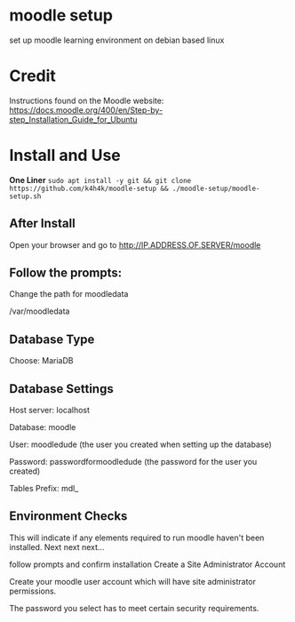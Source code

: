 # moodle setup
 set up moodle learning environment on debian based linux

# Credit
Instructions found on the Moodle website: https://docs.moodle.org/400/en/Step-by-step_Installation_Guide_for_Ubuntu

# Install and Use
**One Liner**
`sudo apt install -y git && git clone https://github.com/k4h4k/moodle-setup && ./moodle-setup/moodle-setup.sh`

## After Install
Open your browser and go to http://IP.ADDRESS.OF.SERVER/moodle

## Follow the prompts:
Change the path for moodledata

/var/moodledata
## Database Type

Choose: MariaDB
## Database Settings

Host server: localhost

Database: moodle

User: moodledude (the user you created when setting up the database)

Password: passwordformoodledude (the password for the user you created)

Tables Prefix: mdl_
## Environment Checks

This will indicate if any elements required to run moodle haven't been installed.
Next next next...

follow prompts and confirm installation
Create a Site Administrator Account

Create your moodle user account which will have site administrator permissions.

The password you select has to meet certain security requirements. 